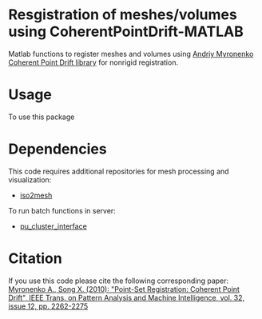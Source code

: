 # Resgistration of meshes/volumes using CoherentPointDrift-MATLAB

Matlab functions to register meshes and volumes using [Andriy Myronenko](https://sites.google.com/site/myronenko/) [Coherent Point Drift library](https://sites.google.com/site/myronenko/research/cpd) for nonrigid registration.

# Usage

To use this package

# Dependencies

This code requires additional repositories for mesh processing and visualization:
- [iso2mesh](https://github.com/fangq/iso2mesh)

To run batch functions in server:
- [pu_cluster_interface](https://github.com/dpacheco0921/pu_cluster_interface)

# Citation

If you use this code please cite the following corresponding paper:
[Myronenko A., Song X. (2010): "Point-Set Registration: Coherent Point Drift", IEEE Trans. on Pattern Analysis and Machine Intelligence, vol. 32, issue 12, pp. 2262-2275](https://arxiv.org/abs/0905.2635)
